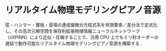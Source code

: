# リアルタイム物理モデリングピアノ音源

弦・ハンマー・響板・音場の連成偏微分方程式系を有限要素／差分法で定式化し、その高次元解空間を保存則拡張物理情報ニューラルネットワーク（cXPINN）により近似・圧縮することで、汎用 CPU 上でもミリ秒オーダーの遅延で動作可能なリアルタイム物理モデリングピアノ音源を構築する

